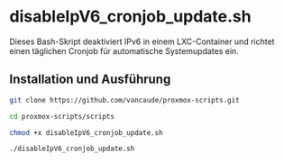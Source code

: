 # disableIpV6_cronjob_update.sh

Dieses Bash-Skript deaktiviert IPv6 in einem LXC-Container und richtet einen täglichen Cronjob für automatische Systemupdates ein.

## Installation und Ausführung

```bash
git clone https://github.com/vancaude/proxmox-scripts.git

cd proxmox-scripts/scripts

chmod +x disableIpV6_cronjob_update.sh

./disableIpV6_cronjob_update.sh

